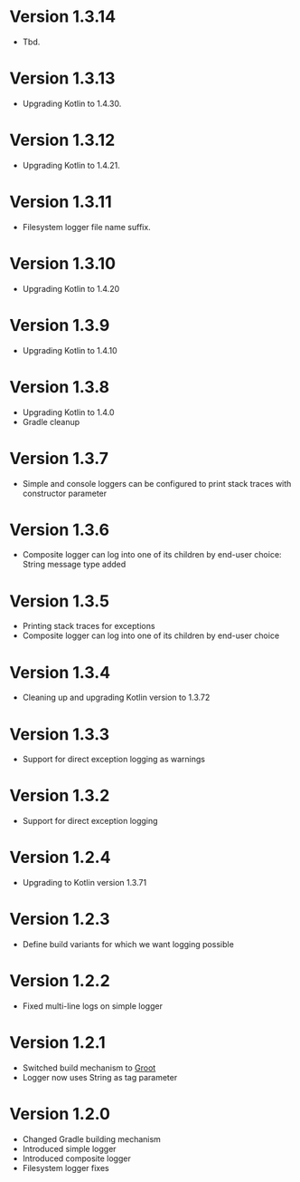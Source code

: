 # Version 1.3.14

- Tbd.

# Version 1.3.13

- Upgrading Kotlin to 1.4.30.

# Version 1.3.12

- Upgrading Kotlin to 1.4.21.

# Version 1.3.11

- Filesystem logger file name suffix.

# Version 1.3.10

- Upgrading Kotlin to 1.4.20

# Version 1.3.9

- Upgrading Kotlin to 1.4.10

# Version 1.3.8

- Upgrading Kotlin to 1.4.0
- Gradle cleanup 

# Version 1.3.7

- Simple and console loggers can be configured to print stack traces with constructor parameter

# Version 1.3.6

- Composite logger can log into one of its children by end-user choice: String message type added

# Version 1.3.5

- Printing stack traces for exceptions
- Composite logger can log into one of its children by end-user choice

# Version 1.3.4

- Cleaning up and upgrading Kotlin version to 1.3.72

# Version 1.3.3

- Support for direct exception logging as warnings

# Version 1.3.2

- Support for direct exception logging

# Version 1.2.4

- Upgrading to Kotlin version 1.3.71

# Version 1.2.3

- Define build variants for which we want logging possible

# Version 1.2.2

- Fixed multi-line logs on simple logger

# Version 1.2.1

- Switched build mechanism to [Groot](https://github.com/milos85vasic/Groot)
- Logger now uses String as tag parameter

# Version 1.2.0

- Changed Gradle building mechanism
- Introduced simple logger
- Introduced composite logger
- Filesystem logger fixes
